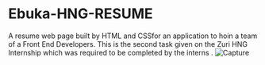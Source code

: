 # Ebuka-HNG-RESUME
A resume web page built by HTML and CSSfor an application to hoin a team of a Front End Developers. This is the second task given on the Zuri HNG Internship which was required to be completed by the interns .
![Capture](https://user-images.githubusercontent.com/89092574/130097450-fca21471-e559-4186-aaa0-281f34cdeb39.JPG)
 
